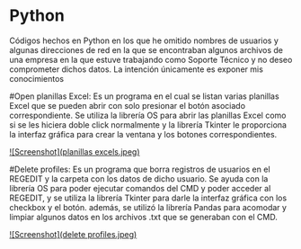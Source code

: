 # Python
Códigos hechos en Python en los que he omitido nombres de usuarios y algunas direcciones de red en la que se encontraban algunos archivos de una empresa en la que estuve trabajando como Soporte Técnico y no deseo comprometer dichos datos. La intención únicamente es exponer mis conocimientos

#Open planillas Excel: Es un programa en el cual se listan varias planillas Excel que se pueden abrir con solo presionar el botón asociado correspondiente. Se utiliza la librería OS para abrir las planillas Excel como si se les hiciera doble click normalmente y la librería Tkinter le proporciona la interfaz gráfica para crear la ventana y los botones correspondientes.

[![Screenshot](planillas excels.jpeg)](https://github.com/wglopez/Python/blob/48f9d16b17cf7aabda79c1c973acf3def72688c6/open%20planillas%20excels.jpeg)




#Delete profiles: Es un programa que borra registros de usuarios en el REGEDIT y la carpeta con los datos de dicho usuario. Se ayuda con la librería OS para poder ejecutar comandos del CMD y poder acceder al REGEDIT, y se utiliza la librería Tkinter para darle la interfaz gráfica con los checkbox y el botón. además, se utilizó la librería Pandas para acomodar y limpiar algunos datos en los archivos .txt que se generaban con el CMD.

[![Screenshot](delete profiles.jpeg)](https://github.com/wglopez/Python/blob/5364bdb6dccd60521c4fa1954537da989f035a2b/delete%20profiles.jpeg)

